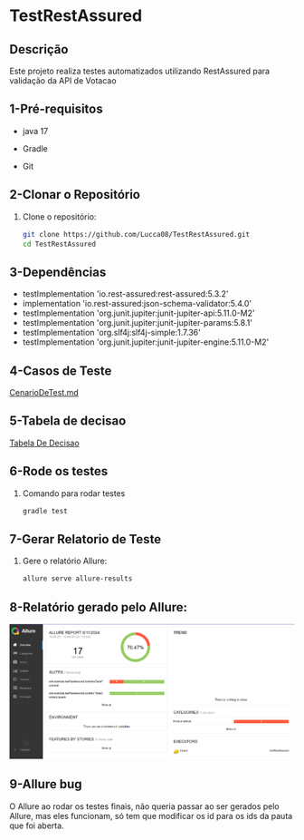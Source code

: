 
# TestRestAssured


## Descrição

Este projeto realiza testes automatizados utilizando RestAssured para validação da API de Votacao

## 1-Pré-requisitos 

- java 17

- Gradle 

- Git 


## 2-Clonar o Repositório

1. Clone o repositório:
    ```bash
    git clone https://github.com/Lucca08/TestRestAssured.git
    cd TestRestAssured
    ```

## 3-Dependências

- testImplementation 'io.rest-assured:rest-assured:5.3.2'
- implementation 'io.rest-assured:json-schema-validator:5.4.0'
- testImplementation 'org.junit.jupiter:junit-jupiter-api:5.11.0-M2'
- testImplementation 'org.junit.jupiter:junit-jupiter-params:5.8.1'
- testImplementation 'org.slf4j:slf4j-simple:1.7.36' 
- testImplementation 'org.junit.jupiter:junit-jupiter-engine:5.11.0-M2'

## 4-Casos de Teste

[CenarioDeTest.md](CenarioDeTest.md)

## 5-Tabela de decisao

[Tabela De Decisao](TabelaDeDecisao.md)

## 6-Rode os testes 

1. Comando para rodar testes
    ```bash
    gradle test
    ```

## 7-Gerar Relatorio de Teste

1. Gere o relatório Allure:
    ```bash
    allure serve allure-results
    ```

## 8-Relatório gerado pelo Allure:

![Imagem do Relatório](src\main\resources\img\relatorio.png)

## 9-Allure bug

O Allure ao rodar os testes finais, não queria passar ao ser gerados pelo Allure, mas eles funcionam, só tem que modificar os id para os ids da
pauta que foi aberta.